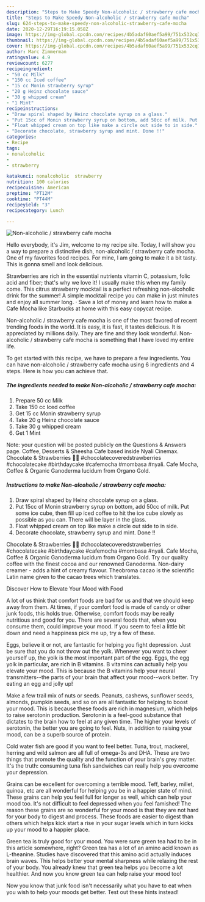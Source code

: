 ```yaml
---
description: "Steps to Make Speedy Non-alcoholic / strawberry cafe mocha"
title: "Steps to Make Speedy Non-alcoholic / strawberry cafe mocha"
slug: 624-steps-to-make-speedy-non-alcoholic-strawberry-cafe-mocha
date: 2020-12-29T16:19:15.058Z
image: https://img-global.cpcdn.com/recipes/4b5adaf60aef5a99/751x532cq70/non-alcoholic-strawberry-cafe-mocha-recipe-main-photo.jpg
thumbnail: https://img-global.cpcdn.com/recipes/4b5adaf60aef5a99/751x532cq70/non-alcoholic-strawberry-cafe-mocha-recipe-main-photo.jpg
cover: https://img-global.cpcdn.com/recipes/4b5adaf60aef5a99/751x532cq70/non-alcoholic-strawberry-cafe-mocha-recipe-main-photo.jpg
author: Marc Zimmerman
ratingvalue: 4.9
reviewcount: 6277
recipeingredient:
- "50 cc Milk"
- "150 cc Iced coffee"
- "15 cc Monin strawberry syrup"
- "20 g Heinz chocolate sauce"
- "30 g whipped cream"
- "1 Mint"
recipeinstructions:
- "Draw spiral shaped by Heinz chocolate syrup on a glass."
- "Put 15cc of Monin strawberry syrup on bottom, add 50cc of milk. Put some ice cube, then fill up iced coffee to hit the ice cube slowly as possible as you can. There will be layer in the glass."
- "Float whipped cream on top like make a circle out side to in side."
- "Decorate chocolate, strawberry syrup and mint. Done !!"
categories:
- Recipe
tags:
- nonalcoholic
- 
- strawberry

katakunci: nonalcoholic  strawberry 
nutrition: 100 calories
recipecuisine: American
preptime: "PT12M"
cooktime: "PT44M"
recipeyield: "3"
recipecategory: Lunch

---
```



![Non-alcoholic / strawberry cafe mocha](https://img-global.cpcdn.com/recipes/4b5adaf60aef5a99/751x532cq70/non-alcoholic-strawberry-cafe-mocha-recipe-main-photo.jpg)

Hello everybody, it's Jim, welcome to my recipe site. Today, I will show you a way to prepare a distinctive dish, non-alcoholic / strawberry cafe mocha. One of my favorites food recipes. For mine, I am going to make it a bit tasty. This is gonna smell and look delicious.

Strawberries are rich in the essential nutrients vitamin C, potassium, folic acid and fiber; that&#39;s why we love it! I usually make this when my family come. This citrus strawberry mocktail is a perfect refreshing non-alcoholic drink for the summer! A simple mocktail recipe you can make in just minutes and enjoy all summer long. · Save a lot of money and learn how to make a Cafe Mocha like Starbucks at home with this easy copycat recipe.

Non-alcoholic / strawberry cafe mocha is one of the most favored of recent trending foods in the world. It is easy, it is fast, it tastes delicious. It is appreciated by millions daily. They are fine and they look wonderful. Non-alcoholic / strawberry cafe mocha is something that I have loved my entire life.


To get started with this recipe, we have to prepare a few ingredients. You can have non-alcoholic / strawberry cafe mocha using 6 ingredients and 4 steps. Here is how you can achieve that.

<!--inarticleads1-->

##### The ingredients needed to make Non-alcoholic / strawberry cafe mocha:

1. Prepare 50 cc Milk
1. Take 150 cc Iced coffee
1. Get 15 cc Monin strawberry syrup
1. Take 20 g Heinz chocolate sauce
1. Take 30 g whipped cream
1. Get 1 Mint


Note: your question will be posted publicly on the Questions &amp; Answers page. Coffee, Desserts &amp; Sheesha Cafe based inside Nyali Cinemax. Chocolate &amp; Strawberries 🎂🍓 #chocolatecoveredstrawberries #chocolatecake #birthdaycake #cafemocha #mombasa #nyali. Cafe Mocha, Coffee &amp; Organic Ganoderma lucidum from Organo Gold. 

<!--inarticleads2-->

##### Instructions to make Non-alcoholic / strawberry cafe mocha:

1. Draw spiral shaped by Heinz chocolate syrup on a glass.
1. Put 15cc of Monin strawberry syrup on bottom, add 50cc of milk. Put some ice cube, then fill up iced coffee to hit the ice cube slowly as possible as you can. There will be layer in the glass.
1. Float whipped cream on top like make a circle out side to in side.
1. Decorate chocolate, strawberry syrup and mint. Done !!


Chocolate &amp; Strawberries 🎂🍓 #chocolatecoveredstrawberries #chocolatecake #birthdaycake #cafemocha #mombasa #nyali. Cafe Mocha, Coffee &amp; Organic Ganoderma lucidum from Organo Gold. Try our quality coffee with the finest cocoa and our renowned Ganoderma. Non-dairy creamer - adds a hint of creamy flavour. Theobroma cacao is the scientific Latin name given to the cacao trees which translates. 

Discover How to Elevate Your Mood with Food


A lot of us think that comfort foods are bad for us and that we should keep away from them. At times, if your comfort food is made of candy or other junk foods, this holds true. Otherwise, comfort foods may be really nutritious and good for you. There are several foods that, when you consume them, could improve your mood. If you seem to feel a little bit down and need a happiness pick me up, try a few of these.

Eggs, believe it or not, are fantastic for helping you fight depression. Just be sure that you do not throw out the yolk. Whenever you want to cheer yourself up, the yolk is the most important part of the egg. Eggs, the egg yolk in particular, are rich in B vitamins. B vitamins can actually help you elevate your mood. This is because the B vitamins help your neural transmitters--the parts of your brain that affect your mood--work better. Try eating an egg and jolly up!

Make a few trail mix of nuts or seeds. Peanuts, cashews, sunflower seeds, almonds, pumpkin seeds, and so on are all fantastic for helping to boost your mood. This is because these foods are rich in magnesium, which helps to raise serotonin production. Serotonin is a feel-good substance that dictates to the brain how to feel at any given time. The higher your levels of serotonin, the better you are going to feel. Nuts, in addition to raising your mood, can be a superb source of protein.

Cold water fish are good if you want to feel better. Tuna, trout, mackerel, herring and wild salmon are all full of omega-3s and DHA. These are two things that promote the quality and the function of your brain's grey matter. It's the truth: consuming tuna fish sandwiches can really help you overcome your depression. 

Grains can be excellent for overcoming a terrible mood. Teff, barley, millet, quinoa, etc are all wonderful for helping you be in a happier state of mind. These grains can help you feel full for longer as well, which can help your mood too. It's not difficult to feel depressed when you feel famished! The reason these grains are so wonderful for your mood is that they are not hard for your body to digest and process. These foods are easier to digest than others which helps kick start a rise in your sugar levels which in turn kicks up your mood to a happier place.

Green tea is truly good for your mood. You were sure green tea had to be in this article somewhere, right? Green tea has a lot of an amino acid known as L-theanine. Studies have discovered that this amino acid actually induces brain waves. This helps better your mental sharpness while relaxing the rest of your body. You already knew that green tea helps you become a lot healthier. And now you know green tea can help raise your mood too!

Now you know that junk food isn't necessarily what you have to eat when you wish to help your moods get better. Test out  these hints  instead!

